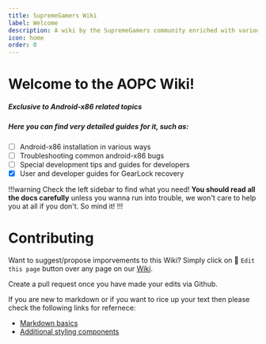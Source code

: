 ```yaml
---
title: SupremeGamers Wiki
label: Welcome
description: A wiki by the SupremeGamers community enriched with various guides and docs
icon: home
order: 0
---
```


# Welcome to the AOPC Wiki!

##### Exclusive to Android-x86 related topics

##### Here you can find very detailed guides for it, such as:

- [ ] Android-x86 installation in various ways
- [ ] Troubleshooting common android-x86 bugs
- [ ] Special development tips and guides for developers
- [x] User and developer guides for GearLock recovery

!!!warning
Check the left sidebar to find what you need!
**You should read all the docs carefully** unless you wanna run into trouble, we won't care to help you at all if you don't. So mind it!
!!!

# Contributing

Want to suggest/propose imporvements to this Wiki? Simply click on 📝 `Edit this page` button over any page on our [Wiki](https://wiki.supreme-gamers.com).

Create a pull request once you have made your edits via Github.

If you are new to markdown or if you want to rice up your text then please check the following links for refernece:

- [Markdown basics](https://www.markdownguide.org/basic-syntax/)
- [Additional styling components](https://retype.com/components/)
